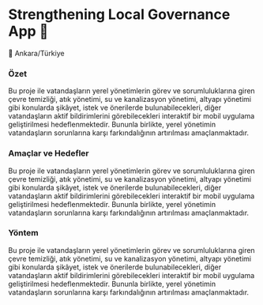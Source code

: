 # Strengthening Local Governance App :iphone:
:round_pushpin: Ankara/Türkiye  
  
### Özet
Bu proje ile vatandaşların yerel yönetimlerin görev ve sorumluluklarına giren çevre temizliği, atık yönetimi, su ve kanalizasyon yönetimi, altyapı yönetimi gibi konularda şikâyet, istek ve önerilerde bulunabilecekleri, diğer vatandaşların aktif bildirimlerini görebilecekleri interaktif bir mobil uygulama geliştirilmesi hedeflenmektedir. Bununla birlikte, yerel yönetimin vatandaşların sorunlarına karşı farkındalığının artırılması amaçlanmaktadır.

### Amaçlar ve Hedefler

Bu proje ile vatandaşların yerel yönetimlerin görev ve sorumluluklarına giren çevre temizliği, atık yönetimi, su ve kanalizasyon yönetimi, altyapı yönetimi gibi konularda şikâyet, istek ve önerilerde bulunabilecekleri, diğer vatandaşların aktif bildirimlerini görebilecekleri interaktif bir mobil uygulama geliştirilmesi hedeflenmektedir. Bununla birlikte, yerel yönetimin vatandaşların sorunlarına karşı farkındalığının artırılması amaçlanmaktadır.

### Yöntem
Bu proje ile vatandaşların yerel yönetimlerin görev ve sorumluluklarına giren çevre temizliği, atık yönetimi, su ve kanalizasyon yönetimi, altyapı yönetimi gibi konularda şikâyet, istek ve önerilerde bulunabilecekleri, diğer vatandaşların aktif bildirimlerini görebilecekleri interaktif bir mobil uygulama geliştirilmesi hedeflenmektedir. Bununla birlikte, yerel yönetimin vatandaşların sorunlarına karşı farkındalığının artırılması amaçlanmaktadır.
